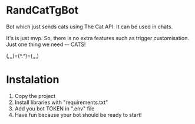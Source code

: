 # RandCatTgBot
Bot which just sends cats using The Cat API.
It can be used in chats.

It's is just mvp. So, there is no extra features such as trigger customisation.
Just one thing we need -- CATS!

(,,,)=(^.^)=(,,,)

# Instalation

1. Copy the project
2. Install libraries with "requirements.txt"
3. Add you bot TOKEN in ".env" file
4. Have fun because your bot should be ready to start!
